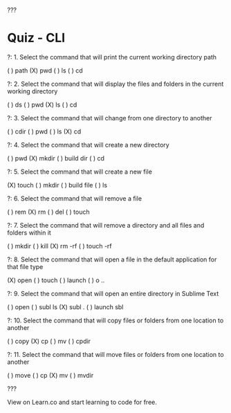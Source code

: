 

???

# Quiz - CLI

?: 1. Select the command that will print the current working directory path

( ) path
(X) pwd
( ) ls
( ) cd

?: 2. Select the command that will display the files and folders in the current working directory

( ) ds
( ) pwd
(X) ls
( ) cd

?: 3. Select the command that will change from one directory to another

( ) cdir
( ) pwd
( ) ls
(X) cd

?: 4. Select the command that will create a new directory

( ) pwd
(X) mkdir
( ) build dir
( ) cd

?: 5. Select the command that will create a new file

(X) touch
( ) mkdir
( ) build file
( ) ls

?: 6. Select the command that will remove a file

( ) rem
(X) rm
( ) del
( ) touch

?: 7. Select the command that will remove a directory and all files and folders within it

( ) mkdir
( ) kill
(X) rm -rf
( ) touch -rf

?: 8. Select the command that will open a file in the default application for that file type

(X) open
( ) touch
( ) launch
( ) o ..

?: 9. Select the command that will open an entire directory in Sublime Text

( ) open
( ) subl ls
(X) subl .
( ) launch sbl

?: 10. Select the command that will copy files or folders from one location to another

( ) copy
(X) cp
( ) mv
( ) cpdir

?: 11. Select the command that will move files or folders from one location to another

( ) move
( ) cp
(X) mv
( ) mvdir

???
<p data-visibility='hidden'>View <a href='https://learn.co/lessons/quiz-cli' title=''></a> on Learn.co and start learning to code for free.</p>
